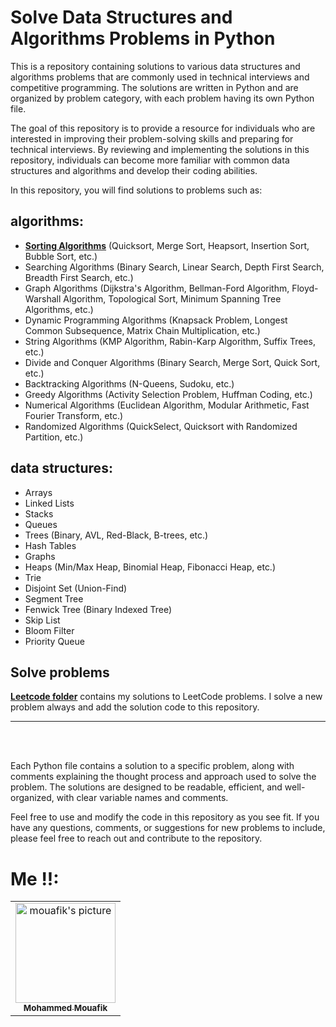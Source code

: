 # Solve Data Structures and Algorithms Problems in Python
This is a repository containing solutions to various data structures and algorithms problems that are commonly used in technical interviews and competitive programming. The solutions are written in Python and are organized by problem category, with each problem having its own Python file.

The goal of this repository is to provide a resource for individuals who are interested in improving their problem-solving skills and preparing for technical interviews. By reviewing and implementing the solutions in this repository, individuals can become more familiar with common data structures and algorithms and develop their coding abilities.

In this repository, you will find solutions to problems such as:

## algorithms:
- [**Sorting Algorithms**](Sorting/) (Quicksort, Merge Sort, Heapsort, Insertion Sort, Bubble Sort, etc.)
-	Searching Algorithms (Binary Search, Linear Search, Depth First Search, Breadth First Search, etc.)
-	Graph Algorithms (Dijkstra's Algorithm, Bellman-Ford Algorithm, Floyd-Warshall Algorithm, Topological Sort, Minimum Spanning Tree Algorithms, etc.)
-	Dynamic Programming Algorithms (Knapsack Problem, Longest Common Subsequence, Matrix Chain Multiplication, etc.)
-	String Algorithms (KMP Algorithm, Rabin-Karp Algorithm, Suffix Trees, etc.)
-	Divide and Conquer Algorithms (Binary Search, Merge Sort, Quick Sort, etc.)
-	Backtracking Algorithms (N-Queens, Sudoku, etc.)
-	Greedy Algorithms (Activity Selection Problem, Huffman Coding, etc.)
-	Numerical Algorithms (Euclidean Algorithm, Modular Arithmetic, Fast Fourier Transform, etc.)
-	Randomized Algorithms (QuickSelect, Quicksort with Randomized Partition, etc.)
## data structures:
-	Arrays
-	Linked Lists
-	Stacks
-	Queues
-	Trees (Binary, AVL, Red-Black, B-trees, etc.)
-	Hash Tables
-	Graphs
-	Heaps (Min/Max Heap, Binomial Heap, Fibonacci Heap, etc.)
-	Trie
-	Disjoint Set (Union-Find)
-	Segment Tree
-	Fenwick Tree (Binary Indexed Tree)
-	Skip List
-	Bloom Filter
-	Priority Queue
## Solve problems
[**Leetcode folder**](Leetcode-Problems/) contains my solutions to LeetCode problems. I solve a new problem always and add the solution code to this repository.

<hr>
<br><br>

Each Python file contains a solution to a specific problem, along with comments explaining the thought process and approach used to solve the problem. The solutions are designed to be readable, efficient, and well-organized, with clear variable names and comments.

Feel free to use and modify the code in this repository as you see fit. If you have any questions, comments, or suggestions for new problems to include, please feel free to reach out and contribute to the repository.

# Me !!:
<table>
  <tr>
    <td align="center">
      <a href="https://github.com/mouafikmohammed">
        <img src="https://avatars.githubusercontent.com/u/79029693?v=4" width="160px;" alt="mouafik's picture"/><br>
        <sub>
          <b>Mohammed Mouafik</b>
        </sub>
      </a>
    </td>
  </tr>
</table>